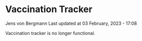 Vaccination Tracker
================
Jens von Bergmann
Last updated at 03 February, 2023 - 17:08

Vaccination tracker is no longer functional.
